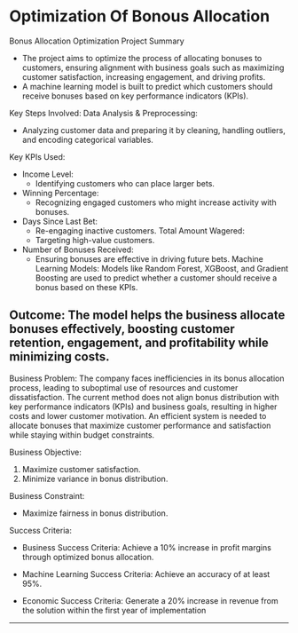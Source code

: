 # Optimization Of Bonous Allocation

Bonus Allocation Optimization Project Summary
- The project aims to optimize the process of allocating bonuses to customers, ensuring alignment with business goals such as maximizing customer satisfaction, increasing engagement, and driving profits.
- A machine learning model is built to predict which customers should receive bonuses based on key performance indicators (KPIs).

Key Steps Involved:
Data Analysis & Preprocessing:
- Analyzing customer data and preparing it by cleaning, handling outliers, and encoding categorical variables.

Key KPIs Used:
- Income Level: 
  - Identifying customers who can place larger bets.
- Winning Percentage:
  - Recognizing engaged customers who might increase activity with bonuses.
- Days Since Last Bet:
  -  Re-engaging inactive customers.
Total Amount Wagered:
  - Targeting high-value customers.
- Number of Bonuses Received:
  - Ensuring bonuses are effective in driving future bets.
Machine Learning Models: Models like Random Forest, XGBoost, and Gradient Boosting are used to predict whether a customer should receive a bonus based on these KPIs.

Outcome: The model helps the business allocate bonuses effectively, boosting customer retention, engagement, and profitability while minimizing costs.
------------------------------------------------------------------------------------------------------------------------------------------------------------------
Business Problem:
The company faces inefficiencies in its bonus allocation process, leading to suboptimal use of 
resources and customer dissatisfaction. The current method does not align bonus distribution with 
key performance indicators (KPIs) and business goals, resulting in higher costs and lower customer 
motivation. An efficient system is needed to allocate bonuses that maximize customer performance 
and satisfaction while staying within budget constraints.

Business Objective:
1. Maximize customer satisfaction.
2. Minimize variance in bonus distribution.

Business Constraint:
- Maximize fairness in bonus distribution.

Success Criteria:

 - Business Success Criteria: Achieve a 10% increase in profit margins through optimized bonus 
allocation.

- Machine Learning Success Criteria: Achieve an accuracy of at least 95%.

- Economic Success Criteria: Generate a 20% increase in revenue from the solution within the 
first year of implementation
--------------------------------------------------------------------------------------------------------------------------------------------------------------------






